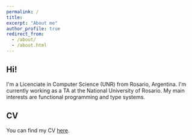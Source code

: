 ```yaml
---
permalink: /
title: 
excerpt: "About me"
author_profile: true
redirect_from: 
  - /about/
  - /about.html
---
```


## Hi!

I'm a Licenciate in Computer Science (UNR) from Rosario, Argentina. 
I'm currently working as a TA at the National University of Rosario.
My main interests are functional programming and type systems.

## CV

You can find my CV [here](https://antoniolocascio.github.io/files/cv_en.pdf).